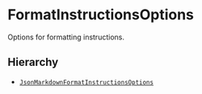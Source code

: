 FormatInstructionsOptions
=========================

Options for formatting instructions.

Hierarchy[](#hierarchy "Direct link to Hierarchy")
---------------------------------------------------

*   [`JsonMarkdownFormatInstructionsOptions`](/docs/api/output_parsers/interfaces/JsonMarkdownFormatInstructionsOptions)